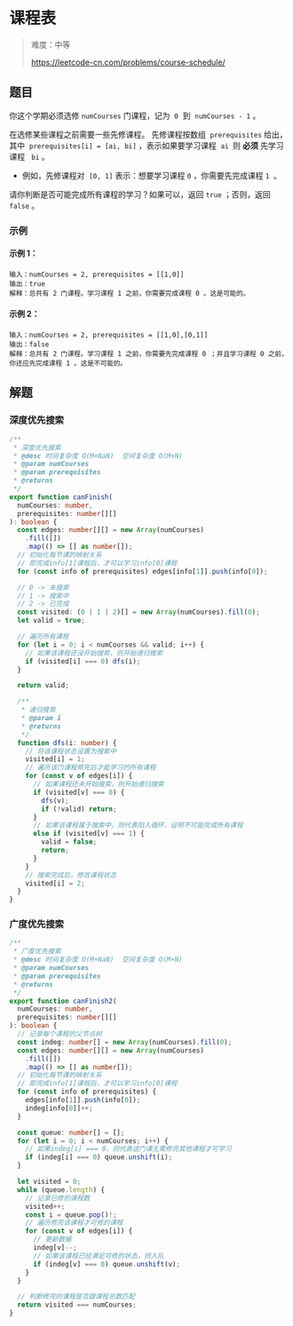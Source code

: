 # 课程表

> 难度：中等
>
> https://leetcode-cn.com/problems/course-schedule/

## 题目

你这个学期必须选修 `numCourses` 门课程，记为  `0`  到  `numCourses - 1` 。

在选修某些课程之前需要一些先修课程。 先修课程按数组  `prerequisites` 给出，其中
 `prerequisites[i] = [ai, bi]` ，表示如果要学习课程  `ai `则 **必须** 先学习课程
  `bi` 。

- 例如，先修课程对  `[0, 1]` 表示：想要学习课程 `0` ，你需要先完成课程 `1 `。

请你判断是否可能完成所有课程的学习？如果可以，返回 `true` ；否则，返回 `false`
。

### 示例

#### 示例 1：

```
输入：numCourses = 2, prerequisites = [[1,0]]
输出：true
解释：总共有 2 门课程。学习课程 1 之前，你需要完成课程 0 。这是可能的。
```

#### 示例 2：

```
输入：numCourses = 2, prerequisites = [[1,0],[0,1]]
输出：false
解释：总共有 2 门课程。学习课程 1 之前，你需要先完成​课程 0 ；并且学习课程 0 之前，你还应先完成课程 1 。这是不可能的。
```

## 解题

### 深度优先搜索

```typescript
/**
 * 深度优先搜索
 * @desc 时间复杂度 O(M+NaN)  空间复杂度 O(M+N)
 * @param numCourses
 * @param prerequisites
 * @returns
 */
export function canFinish(
  numCourses: number,
  prerequisites: number[][]
): boolean {
  const edges: number[][] = new Array(numCourses)
    .fill([])
    .map(() => [] as number[]);
  // 初始化每节课的映射关系
  // 即完成info[1]课程后，才可以学习info[0]课程
  for (const info of prerequisites) edges[info[1]].push(info[0]);

  // 0 -> 未搜索
  // 1 -> 搜索中
  // 2 -> 已完成
  const visited: (0 | 1 | 2)[] = new Array(numCourses).fill(0);
  let valid = true;

  // 遍历所有课程
  for (let i = 0; i < numCourses && valid; i++) {
    // 如果该课程还没开始搜索，则开始递归搜索
    if (visited[i] === 0) dfs(i);
  }

  return valid;

  /**
   * 递归搜索
   * @param i
   * @returns
   */
  function dfs(i: number) {
    // 将该课程状态设置为搜索中
    visited[i] = 1;
    // 遍历该门课程修完后才能学习的所有课程
    for (const v of edges[i]) {
      // 如果课程还未开始搜索，则开始递归搜索
      if (visited[v] === 0) {
        dfs(v);
        if (!valid) return;
      }
      // 如果该课程属于搜索中，则代表陷入循环，证明不可能完成所有课程
      else if (visited[v] === 1) {
        valid = false;
        return;
      }
    }
    // 搜索完成后，修改课程状态
    visited[i] = 2;
  }
}
```

### 广度优先搜索

```typescript
/**
 * 广度优先搜索
 * @desc 时间复杂度 O(M+NaN)  空间复杂度 O(M+N)
 * @param numCourses
 * @param prerequisites
 * @returns
 */
export function canFinish2(
  numCourses: number,
  prerequisites: number[][]
): boolean {
  // 记录每个课程的父节点树
  const indeg: number[] = new Array(numCourses).fill(0);
  const edges: number[][] = new Array(numCourses)
    .fill([])
    .map(() => [] as number[]);
  // 初始化每节课的映射关系
  // 即完成info[1]课程后，才可以学习info[0]课程
  for (const info of prerequisites) {
    edges[info[1]].push(info[0]);
    indeg[info[0]]++;
  }

  const queue: number[] = [];
  for (let i = 0; i < numCourses; i++) {
    // 如果indeg[i] === 0，则代表这门课无需修完其他课程才可学习
    if (indeg[i] === 0) queue.unshift(i);
  }

  let visited = 0;
  while (queue.length) {
    // 记录已修的课程数
    visited++;
    const i = queue.pop()!;
    // 遍历修完该课程才可修的课程
    for (const v of edges[i]) {
      // 更新数据
      indeg[v]--;
      // 如果该课程已经满足可修的状态，则入队
      if (indeg[v] === 0) queue.unshift(v);
    }
  }

  // 判断修完的课程是否跟课程总数匹配
  return visited === numCourses;
}
```
